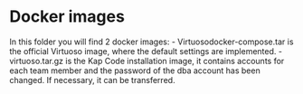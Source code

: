 # Docker images

In this folder you will find 2 docker images:
	- Virtuosodocker-compose.tar is the official Virtuoso image, where the default settings are implemented.
	- virtuoso.tar.gz is the Kap Code installation image, it contains accounts for each team member and the password of the dba account has been changed. If necessary, it can be transferred.